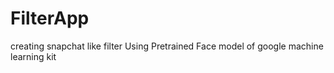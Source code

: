 # FilterApp
creating snapchat like filter
Using Pretrained Face model of google machine learning kit


